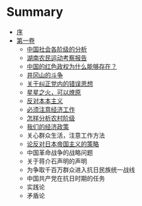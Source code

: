 # Summary

* [序](README.md)
* [第一卷](di-yi-juan.md)
  * [中国社会各阶级的分析](zhong-guo-she-hui-ge-jie-ji-de-fen-xi.md)
  * [湖南农民运动考察报告](hu-nan-nong-min-yun-dong-kao-cha-bao-gao.md)
  * [中国的红色政权为什么能够存在？](zhong-guo-de-hong-se-zheng-quan-wei-shi-yao-neng-gou-cun-zai-ff1f.md)
  * [井冈山的斗争](jing-gang-shan-de-dou-zheng.md)
  * [关于纠正党内的错误思想](guan-yu-jiu-zheng-dang-nei-de-cuo-wu-si-xiang.md)
  * [星星之火，可以燎原](xing-xing-zhi-huo-ff0c-ke-yi-liao-yuan.md)
  * [反对本本主义](fan-dui-ben-ben-zhu-yi.md)
  * [必须注意经济工作](bi-xu-zhu-yi-jing-ji-gong-zuo.md)
  * [怎样分析农村阶级](zen-yang-fen-xi-nong-cun-jie-ji.md)
  * [我们的经济政策](wo-men-de-jing-ji-zheng-ce.md)
  * 关心群众生活，注意工作方法
  * [论反对日本帝国主义的策略](lun-fa-dui-ri-ben-di-guo-zhu-yi-de-ce-lve.md)
  * 中国革命战争的战略问题
  * 关于蒋介石声明的声明
  * 为争取千百万群众进入抗日民族统一战线
  * 中国共产党在抗日时期的任务
  * 实践论
  * 矛盾论

